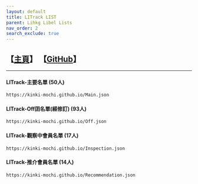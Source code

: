 ```yaml
---
layout: default
title: LITrack LIST
parent: Lihkg Libel Lists
nav_order: 2
search_exclude: true
---
```


## 【[主頁](https://tiny.cc/LITrack_GS)】 【[GitHub](https://github.com/Kinki-Mochi/Kinki-Mochi.github.io)】

---

#### LITrack-主要名單 (50人)
```
https://kinki-mochi.github.io/Main.json
```

#### LITrack-Off囝名單(經修訂) (93人)
```
https://kinki-mochi.github.io/Off.json
```

#### LITrack-觀察中會員名單 (17人)
```
https://kinki-mochi.github.io/Inspection.json
```

#### LITrack-推介會員名單 (14人)
```
https://kinki-mochi.github.io/Recommendation.json
```

